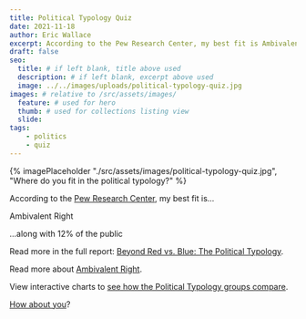 ```yaml
---
title: Political Typology Quiz
date: 2021-11-18
author: Eric Wallace
excerpt: According to the Pew Research Center, my best fit is Ambivalent Right.
draft: false
seo:
  title: # if left blank, title above used
  description: # if left blank, excerpt above used
  image: ../../images/uploads/political-typology-quiz.jpg
images: # relative to /src/assets/images/
  feature: # used for hero
  thumb: # used for collections listing view
  slide:
tags:
    - politics
    - quiz
---
```

{% imagePlaceholder "./src/assets/images/political-typology-quiz.jpg", "Where do you fit in the political typology?" %}

According to the [Pew Research Center](https://www.pewresearch.org), my best fit is...

Ambivalent Right

...along with 12% of the public

Read more in the full report: [Beyond Red vs. Blue: The Political Typology](https://www.pewresearch.org/politics/2021/11/09/beyond-red-vs-blue-the-political-typology/).

Read more about [Ambivalent Right](https://www.pewresearch.org/politics/2021/11/09/ambivalent-right/).

View interactive charts to [see how the Political Typology groups compare](https://www.pewresearch.org/politics/interactives/political-typology-comparison-2021/).

[How about you](https://www.pewresearch.org/politics/quiz/political-typology/)?
